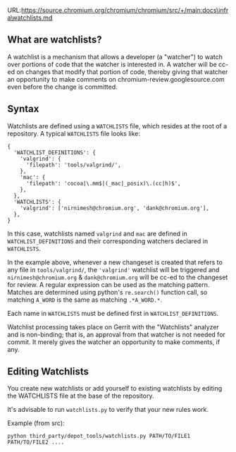 URL:https://source.chromium.org/chromium/chromium/src/+/main:docs\infra\watchlists.md
## What are watchlists?

A watchlist is a mechanism that allows a developer (a "watcher") to watch over
portions of code that the watcher is interested in. A watcher will be cc-ed on
changes that modify that portion of code, thereby giving that watcher an
opportunity to make comments on chromium-review.googlesource.com even before the
change is committed.

## Syntax

Watchlists are defined using a `WATCHLISTS` file, which resides at the root of a
repository. A typical `WATCHLISTS` file looks like:

```
{
  'WATCHLIST_DEFINITIONS': {
    'valgrind': {
      'filepath': 'tools/valgrind/',
    },
    'mac': {
      'filepath': 'cocoa|\.mm$|(_mac|_posix)\.(cc|h)$',
    },
  },
  'WATCHLISTS': {
    'valgrind': ['nirnimesh@chromium.org', 'dank@chromium.org'],
  },
}
```

In this case, watchlists named `valgrind` and `mac` are defined in
`WATCHLIST_DEFINITIONS` and their corresponding watchers declared in
`WATCHLISTS`.

In the example above, whenever a new changeset is created that refers to any
file in `tools/valgrind/`, the `'valgrind'` watchlist will be triggered and
`nirnimesh@chromium.org` & `dank@chromium.org` will be cc-ed to the changeset
for review. A regular expression can be used as the matching pattern. Matches
are determined using python's `re.search()` function call, so matching `A_WORD`
is the same as matching `.*A_WORD.*`.

Each name in `WATCHLISTS` must be defined first in `WATCHLIST_DEFINITIONS`.

Watchlist processing takes place on Gerrit with the "Watchlists" analyzer and is
non-binding; that is, an approval from that watcher is not needed for commit. It
merely gives the watcher an opportunity to make comments, if any.

## Editing Watchlists

You create new watchlists or add yourself to existing watchlists by editing the
WATCHLISTS file at the base of the repository.

It's advisable to run `watchlists.py` to verify that your new rules work.

Example (from src):

```
python third_party/depot_tools/watchlists.py PATH/TO/FILE1 PATH/TO/FILE2 ....
```
